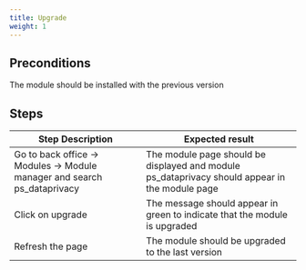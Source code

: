```yaml
---
title: Upgrade
weight: 1
---
```


## Preconditions

The module should be installed with the previous version
## Steps
| Step Description | Expected result |
| ----- | ----- |
| Go to back office -> Modules -> Module manager and search ps_dataprivacy | The module page should be displayed and module ps_dataprivacy should appear in the module page |
| Click on upgrade | The message should appear in green to indicate that the module is upgraded |
| Refresh the page | The module should be upgraded to the last version |
